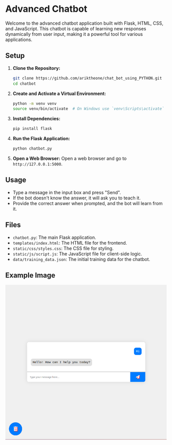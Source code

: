 # Advanced Chatbot

Welcome to the advanced chatbot application built with Flask, HTML, CSS, and JavaScript. This chatbot is capable of learning new responses dynamically from user input, making it a powerful tool for various applications.

## Setup

1. **Clone the Repository:**
    ```bash
    git clone https://github.com/ariktheone/chat_bot_using_PYTHON.git
    cd chatbot
    ```

2. **Create and Activate a Virtual Environment:**
    ```bash
    python -m venv venv
    source venv/bin/activate  # On Windows use `venv\Scripts\activate`
    ```

3. **Install Dependencies:**
    ```bash
    pip install flask
    ```

4. **Run the Flask Application:**
    ```bash
    python chatbot.py
    ```

5. **Open a Web Browser:**
    Open a web browser and go to `http://127.0.0.1:5000`.

## Usage

- Type a message in the input box and press "Send".
- If the bot doesn't know the answer, it will ask you to teach it.
- Provide the correct answer when prompted, and the bot will learn from it.

## Files

- `chatbot.py`: The main Flask application.
- `templates/index.html`: The HTML file for the frontend.
- `static/css/styles.css`: The CSS file for styling.
- `static/js/script.js`: The JavaScript file for client-side logic.
- `data/training_data.json`: The initial training data for the chatbot.

## Example Image

![Example Image](static/images/example.png)

